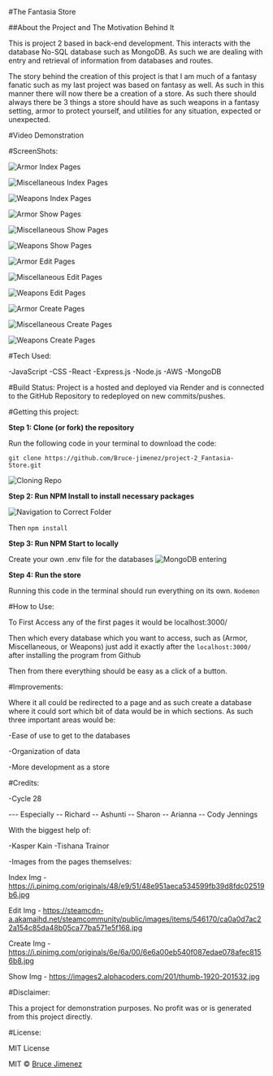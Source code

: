#The Fantasia Store

##About the Project and The Motivation Behind It

This is project 2 based in back-end development. This interacts with the database No-SQL database such as MongoDB.
 As such we are dealing with entry and retrieval of information from databases and routes.

The story behind the creation of this project is that I am much of a fantasy fanatic such as my last project was based on fantasy as well. 
 As such in this manner there will now there be a creation of a store. As such there should always there be 3 things a store should have as such 
 weapons in a fantasy setting, armor to protect yourself, and utilities for any situation, expected or unexpected.

#Video Demonstration



#ScreenShots:

![Armor Index Pages](./projectImages/armorIndexImg.jpg)

![Miscellaneous Index Pages](./projectImages/miscellaneousIndexImg.jpg)

![Weapons Index Pages](./projectImages/weaponsIndexImg.jpg)

![Armor Show Pages](./projectImages/armorShowImg.jpg)

![Miscellaneous Show Pages](./projectImages/miscellaneousShowImg.jpg)

![Weapons Show Pages](./projectImages/weaponsShowImg.jpg)

![Armor Edit Pages](./projectImages/armorEditImg.jpg)

![Miscellaneous Edit Pages](./projectImages/miscellaneousEditImg.jpg)

![Weapons Edit Pages](./projectImages/weaponsEditImg.jpg)

![Armor Create Pages](./projectImages/armorCreateImg.jpg)

![Miscellaneous Create Pages](./projectImages/miscellaneousCreateImg.jpg)

![Weapons Create Pages](./projectImages/weaponsCreateImg.jpg)

#Tech Used:

-JavaScript
-CSS
-React
-Express.js
-Node.js
-AWS
-MongoDB

#Build Status:
Project is a hosted and deployed via Render and is connected to the GitHub Repository to redeployed on new commits/pushes.

#Getting this project:

**Step 1: Clone (or fork) the repository**

Run the following code in your terminal to download the code:

`git clone https://github.com/Bruce-jimenez/project-2_Fantasia-Store.git`

![Cloning Repo](./projectImages/gitCloningImage.jpg)

**Step 2: Run NPM Install to install necessary packages**

![Navigation to Correct Folder](./projectImages/installDependents.jpg)

Then `npm install`

**Step 3: Run NPM Start to locally**

Create your own .env file for the databases
![MongoDB entering](./projectImages/mongoDBentering.jpg)

**Step 4: Run the store**

Running this code in the terminal should run everything on its own.
`Nodemon`

#How to Use:

To First Access any of the first pages it would be localhost:3000/

Then which every database which you want to access, such as (Armor, Miscellaneous, or Weapons) just add it exactly after the `localhost:3000/` after installing the program from Github

Then from there everything should be easy as a click of a button.

#Improvements:

Where it all could be redirected to a page and as such create a database where it could sort which bit of data would be in which sections. As such three important areas would be:

-Ease of use to get to the databases

-Organization of data

-More development as a store

#Credits:

-Cycle 28

--- Especially
-- Richard
-- Ashunti
-- Sharon
-- Arianna
-- Cody Jennings

With the biggest help of:

-Kasper Kain
-Tishana Trainor

-Images from the pages themselves:

Index Img -  https://i.pinimg.com/originals/48/e9/51/48e951aeca534599fb39d8fdc02519b6.jpg

Edit Img - https://steamcdn-a.akamaihd.net/steamcommunity/public/images/items/546170/ca0a0d7ac22a154c85da48b05ca77ba571e5f168.jpg

Create Img - https://i.pinimg.com/originals/6e/6a/00/6e6a00eb540f087edae078afec8156b8.jpg

Show Img - https://images2.alphacoders.com/201/thumb-1920-201532.jpg

#Disclaimer:

This a project for demonstration purposes.
No profit was or is generated from this project directly.

#License:

MIT License

MIT © [Bruce Jimenez](https://www.linkedin.com/in/bruce-jimenez-a2b66822b/)